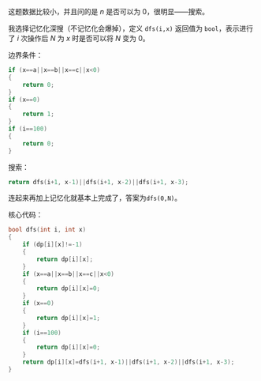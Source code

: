 这题数据比较小，并且问的是 $n$ 是否可以为 $0$，很明显——搜索。

我选择记忆化深搜（不记忆化会爆掉），定义 ``dfs(i,x)`` 返回值为 ``bool``，表示进行了 $i$ 次操作后 $N$ 为 $x$ 时是否可以将 $N$ 变为 $0$。

边界条件：
```cpp
if (x==a||x==b||x==c||x<0)
{
	return 0;
}
if (x==0)
{
	return 1;
}
if (i==100)
{
	return 0;
}
```
搜索：
```cpp
return dfs(i+1, x-1)||dfs(i+1, x-2)||dfs(i+1, x-3);
```
连起来再加上记忆化就基本上完成了，答案为``dfs(0,N)``。

核心代码：
```cpp
bool dfs(int i, int x)
{
	if (dp[i][x]!=-1)
	{
		return dp[i][x];
	}
	if (x==a||x==b||x==c||x<0)
	{
		return dp[i][x]=0;
	}
	if (x==0)
	{
		return dp[i][x]=1;
	}
	if (i==100)
	{
		return dp[i][x]=0;
	}
	return dp[i][x]=dfs(i+1, x-1)||dfs(i+1, x-2)||dfs(i+1, x-3);
}
```